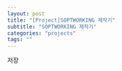 ```yaml
---
layout: post
title: "[Project]SOPTWORKING 제작기"
subtitle: "SOPTWORKING 제작기"
categories: "projects"
tags: ""
---
```


저장
